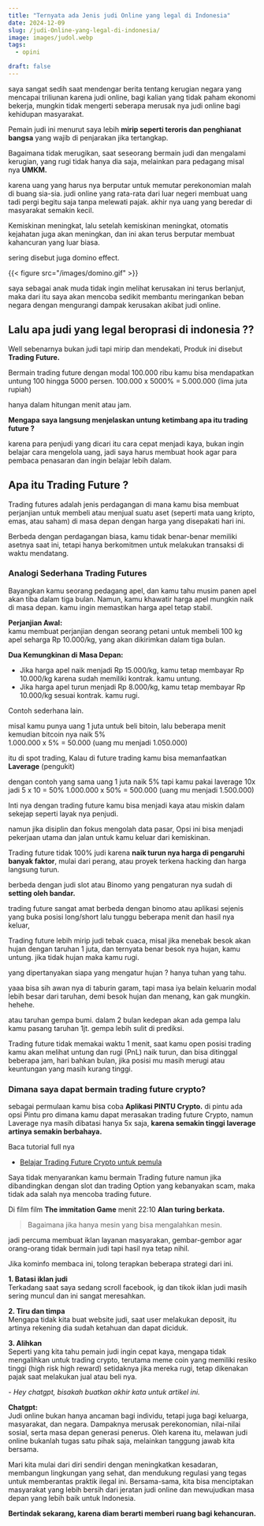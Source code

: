 ```yaml
---
title: "Ternyata ada Jenis judi Online yang legal di Indonesia"
date: 2024-12-09
slug: /judi-Online-yang-legal-di-indonesia/
image: images/judol.webp
tags:
  - opini

draft: false
---
```


saya sangat sedih saat mendengar berita tentang kerugian negara yang mencapai triliunan karena judi online, bagi kalian yang tidak paham ekonomi bekerja, mungkin tidak mengerti seberapa merusak nya judi online bagi kehidupan masyarakat.

Pemain judi ini menurut saya lebih **mirip seperti teroris dan penghianat bangsa** yang wajib di penjarakan jika tertangkap.

Bagaimana tidak merugikan, saat seseorang bermain judi dan mengalami kerugian, yang rugi tidak hanya dia saja, melainkan para pedagang misal nya **UMKM.**

karena uang yang harus nya berputar untuk memutar perekonomian malah di buang sia-sia. judi online yang rata-rata dari luar negeri membuat uang tadi pergi begitu saja tanpa melewati pajak. akhir nya uang yang beredar di masyarakat semakin kecil.

Kemiskinan meningkat, lalu setelah kemiskinan meningkat, otomatis kejahatan juga akan meningkan, dan ini akan terus berputar membuat kahancuran yang luar biasa.

sering disebut juga domino effect.

{{< figure src="/images/domino.gif" >}}

saya sebagai anak muda tidak ingin melihat kerusakan ini terus berlanjut, maka dari itu saya akan mencoba sedikit membantu meringankan beban negara dengan mengurangi dampak kerusakan akibat judi online.

## Lalu apa judi yang legal beroprasi di indonesia ??

Well sebenarnya bukan judi tapi mirip dan mendekati, Produk ini disebut **Trading Future.**

Bermain trading future dengan modal 100.000 ribu kamu bisa mendapatkan untung 100 hingga 5000 persen. 100.000 x 5000% = 5.000.000 (lima juta rupiah)

hanya dalam hitungan menit atau jam.

**Mengapa saya langsung menjelaskan untung ketimbang apa itu trading future ?**

karena para penjudi yang dicari itu cara cepat menjadi kaya, bukan ingin belajar cara mengelola uang, jadi saya harus membuat hook agar para pembaca penasaran dan ingin belajar lebih dalam.

## Apa itu Trading Future ?

Trading futures adalah jenis perdagangan di mana kamu bisa membuat perjanjian untuk membeli atau menjual suatu aset (seperti mata uang kripto, emas, atau saham) di masa depan dengan harga yang disepakati hari ini.

Berbeda dengan perdagangan biasa, kamu tidak benar-benar memiliki asetnya saat ini, tetapi hanya berkomitmen untuk melakukan transaksi di waktu mendatang.

### Analogi Sederhana Trading Futures

Bayangkan kamu seorang pedagang apel, dan kamu tahu musim panen apel akan tiba dalam tiga bulan. Namun, kamu khawatir harga apel mungkin naik di masa depan. kamu ingin memastikan harga apel tetap stabil.

**Perjanjian Awal:**  
kamu membuat perjanjian dengan seorang petani untuk membeli 100 kg apel seharga Rp 10.000/kg, yang akan dikirimkan dalam tiga bulan.

**Dua Kemungkinan di Masa Depan:**

- Jika harga apel naik menjadi Rp 15.000/kg, kamu tetap membayar Rp 10.000/kg karena sudah memiliki kontrak. kamu untung.
- Jika harga apel turun menjadi Rp 8.000/kg, kamu tetap membayar Rp 10.000/kg sesuai kontrak. kamu rugi.

Contoh sederhana lain.

misal kamu punya uang 1 juta untuk beli bitoin, lalu beberapa menit kemudian bitcoin nya naik 5%  
1.000.000 x 5% = 50.000 (uang mu menjadi 1.050.000)

itu di spot trading, Kalau di future trading kamu bisa memanfaatkan **Laverage** (pengukit)

dengan contoh yang sama
uang 1 juta naik 5% tapi kamu pakai laverage 10x
jadi 5 x 10 = 50%
1.000.000 x 50% = 500.000 (uang mu menjadi 1.500.000)

Inti nya dengan trading future kamu bisa menjadi kaya atau miskin dalam sekejap seperti layak nya penjudi.

namun jika disiplin dan fokus mengolah data pasar, Opsi ini bisa menjadi pekerjaan utama dan jalan untuk kamu keluar dari kemiskinan.

Trading future tidak 100% judi karena **naik turun nya harga di pengaruhi banyak faktor**, mulai dari perang, atau proyek terkena hacking dan harga langsung turun.

berbeda dengan judi slot atau Binomo yang pengaturan nya sudah di **setting oleh bandar.**

trading future sangat amat berbeda dengan binomo atau aplikasi sejenis yang buka posisi long/short lalu tunggu beberapa menit dan hasil nya keluar,

Trading future lebih mirip judi tebak cuaca, misal jika menebak besok akan hujan dengan taruhan 1 juta, dan ternyata benar besok nya hujan, kamu untung. jika tidak hujan maka kamu rugi.

yang dipertanyakan siapa yang mengatur hujan ? hanya tuhan yang tahu.

yaaa bisa sih awan nya di taburin garam, tapi masa iya belain keluarin modal lebih besar dari taruhan, demi besok hujan dan menang, kan gak mungkin. hehehe.

atau taruhan gempa bumi. dalam 2 bulan kedepan akan ada gempa lalu kamu pasang taruhan 1jt. gempa lebih sulit di prediksi.

Trading future tidak memakai waktu 1 menit, saat kamu open posisi trading kamu akan melihat untung dan rugi (PnL) naik turun, dan bisa ditinggal beberapa jam, hari bahkan bulan, jika posisi mu masih merugi atau keuntungan yang masih kurang tinggi.

### Dimana saya dapat bermain trading future crypto?

sebagai permulaan kamu bisa coba **Aplikasi PINTU Crypto.** di pintu ada opsi Pintu pro dimana kamu dapat merasakan trading future Crypto, namun Laverage nya masih dibatasi hanya 5x saja, **karena semakin tinggi laverage artinya semakin berbahaya.**

Baca tutorial full nya

- [Belajar Trading Future Crypto untuk pemula](https://bitpaus.com/belajar-trading-future-crypto-untuk-pemula/)

Saya tidak menyarankan kamu bermain Trading future namun jika dibandingkan dengan slot dan trading Option yang kebanyakan scam, maka tidak ada salah nya mencoba trading future.

Di film film **The immitation Game** menit 22:10
**Alan turing berkata.**

> Bagaimana jika hanya mesin yang bisa mengalahkan mesin.

jadi percuma membuat iklan layanan masyarakan, gembar-gembor agar orang-orang tidak bermain judi tapi hasil nya tetap nihil.

Jika kominfo membaca ini, tolong terapkan beberapa strategi dari ini.

**1. Batasi iklan judi**  
Terkadang saat saya sedang scroll facebook, ig dan tikok iklan judi masih sering muncul dan ini sangat meresahkan.

**2. Tiru dan timpa**  
Mengapa tidak kita buat website judi, saat user melakukan deposit, itu artinya rekening dia sudah ketahuan dan dapat diciduk.

**3. Alihkan**  
Seperti yang kita tahu pemain judi ingin cepat kaya, mengapa tidak mengalihkan untuk trading crypto, terutama meme coin yang memiliki resiko tinggi (high risk high reward) setidaknya jika mereka rugi, tetap dikenakan pajak saat melakukan jual atau beli nya.

_- Hey chatgpt, bisakah buatkan akhir kata untuk artikel ini._

**Chatgpt:**  
Judi online bukan hanya ancaman bagi individu, tetapi juga bagi keluarga, masyarakat, dan negara. Dampaknya merusak perekonomian, nilai-nilai sosial, serta masa depan generasi penerus. Oleh karena itu, melawan judi online bukanlah tugas satu pihak saja, melainkan tanggung jawab kita bersama.

Mari kita mulai dari diri sendiri dengan meningkatkan kesadaran, membangun lingkungan yang sehat, dan mendukung regulasi yang tegas untuk memberantas praktik ilegal ini. Bersama-sama, kita bisa menciptakan masyarakat yang lebih bersih dari jeratan judi online dan mewujudkan masa depan yang lebih baik untuk Indonesia.

**Bertindak sekarang, karena diam berarti memberi ruang bagi kehancuran.**
